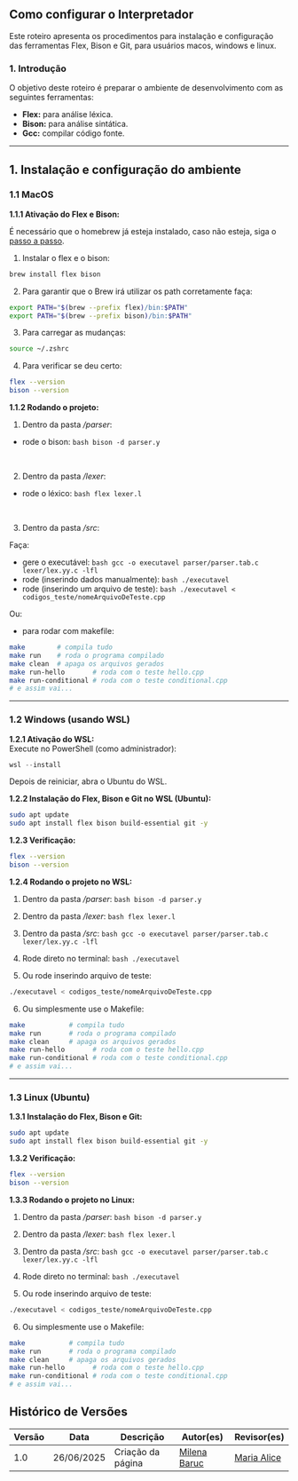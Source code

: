 ## Como configurar o Interpretador

Este roteiro apresenta os procedimentos para instalação e configuração das ferramentas Flex, Bison e Git, para usuários macos, windows e linux.

### 1. Introdução

O objetivo deste roteiro é preparar o ambiente de desenvolvimento com as seguintes ferramentas:

- **Flex:** para análise léxica.
- **Bison:** para análise sintática.
- **Gcc:** compilar código fonte.

---

## 1. Instalação e configuração do ambiente

### 1.1 MacOS

**1.1.1 Ativação do Flex e Bison:**

É necessário que o homebrew já esteja instalado, caso não esteja, siga o [passo a passo](https://brew.sh/pt/).

1. Instalar o flex e o bison:

```bash
brew install flex bison
```

2. Para garantir que o Brew irá utilizar os path corretamente faça:

```bash
export PATH="$(brew --prefix flex)/bin:$PATH"
export PATH="$(brew --prefix bison)/bin:$PATH"
```

3. Para carregar as mudanças: 

```bash
source ~/.zshrc
```

4. Para verificar se deu certo: 

```bash
flex --version
bison --version
```

**1.1.2 Rodando o projeto:**

1. Dentro da pasta _/parser_:

- rode o bison: ```bash
                bison -d parser.y
                ```

<br>

2. Dentro da pasta _/lexer_:

- rode o léxico: ```bash
                flex lexer.l
                ```

<br>

3. Dentro da pasta _/src_:

Faça:
- gere o executável: ```bash
                    gcc -o executavel parser/parser.tab.c lexer/lex.yy.c -lfl
                    ```
- rode (inserindo dados manualmente): ```bash
                                    ./executavel
                                    ```
- rode (inserindo um arquivo de teste): ```bash
                                        ./executavel < codigos_teste/nomeArquivoDeTeste.cpp
                                        ```

Ou:

- para rodar com makefile:

```bash
make        # compila tudo
make run    # roda o programa compilado
make clean  # apaga os arquivos gerados
make run-hello       # roda com o teste hello.cpp
make run-conditional # roda com o teste conditional.cpp
# e assim vai...
```

---

### 1.2 Windows (usando WSL)

**1.2.1 Ativação do WSL:**  
Execute no PowerShell (como administrador):

```powershell
wsl --install
```

Depois de reiniciar, abra o Ubuntu do WSL.

**1.2.2 Instalação do Flex, Bison e Git no WSL (Ubuntu):**

```bash
sudo apt update
sudo apt install flex bison build-essential git -y
```

**1.2.3 Verificação:**

```bash
flex --version
bison --version
```

**1.2.4 Rodando o projeto no WSL:**

1. Dentro da pasta _/parser_:  ```bash
                                bison -d parser.y
                                ```

2. Dentro da pasta _/lexer_:  ```bash
                            flex lexer.l
                            ```

3. Dentro da pasta _/src_:  ```bash
                            gcc -o executavel parser/parser.tab.c lexer/lex.yy.c -lfl
                            ```

4. Rode direto no terminal:  ```bash
                            ./executavel
                            ```

5. Ou rode inserindo arquivo de teste:
```bash
./executavel < codigos_teste/nomeArquivoDeTeste.cpp
```

6. Ou simplesmente use o Makefile:
```bash
make           # compila tudo
make run       # roda o programa compilado
make clean     # apaga os arquivos gerados
make run-hello       # roda com o teste hello.cpp
make run-conditional # roda com o teste conditional.cpp
# e assim vai...
```

---

### 1.3 Linux (Ubuntu)

**1.3.1 Instalação do Flex, Bison e Git:**  

```bash
sudo apt update
sudo apt install flex bison build-essential git -y
```

**1.3.2 Verificação:**  
```bash
flex --version
bison --version
```

**1.3.3 Rodando o projeto no Linux:**  

1. Dentro da pasta _/parser_:  ```bash
                                bison -d parser.y
                                ```

2. Dentro da pasta _/lexer_:  ```bash
                            flex lexer.l
                            ```

3. Dentro da pasta _/src_:  ```bash
                            gcc -o executavel parser/parser.tab.c lexer/lex.yy.c -lfl
                            ```

4. Rode direto no terminal:  ```bash
                            ./executavel
                            ```

5. Ou rode inserindo arquivo de teste:
```bash
./executavel < codigos_teste/nomeArquivoDeTeste.cpp
```

6. Ou simplesmente use o Makefile:
```bash
make           # compila tudo
make run       # roda o programa compilado
make clean     # apaga os arquivos gerados
make run-hello       # roda com o teste hello.cpp
make run-conditional # roda com o teste conditional.cpp
# e assim vai...
```


## Histórico de Versões

| Versão |    Data    | Descrição                       | Autor(es)                                 | Revisor(es)                                         |
|--------|:----------:|---------------------------------|-------------------------------------------|-----------------------------------------------------|
| 1.0    | 26/06/2025 | Criação da página               | [Milena Baruc](https://github.com/MilenaBaruc) | [Maria Alice](https://github.com/Maliz30)      |
